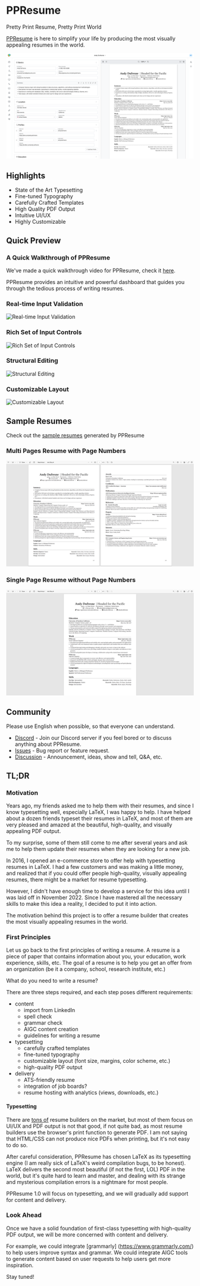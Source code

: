 # PPResume

Pretty Print Resume, Pretty Print World

[PPResume](https://www.ppresume.com) is here to simplify your life by producing
the most visually appealing resumes in the world.

![PPResume Resume Form and Preview](./apps/blog/public/static/images/introducing-ppresume/ppresume-launch.png)

## Highlights

- State of the Art Typesetting
- Fine-tuned Typography
- Carefully Crafted Templates
- High Quality PDF Output
- Intuitive UI/UX
- Highly Customizable

## Quick Preview

### A Quick Walkthrough of PPResume

We've made a quick walkthrough video for PPResume, check it
[here](https://youtu.be/mYqSTsCw3KI).

PPResume provides an intuitive and powerful dashboard that guides you through
the tedious process of writing resumes.

### Real-time Input Validation

![Real-time Input Validation](./static/images/real-time-input-validation.gif)

### Rich Set of Input Controls

![Rich Set of Input Controls](./static/images/rich-set-of-input-controls.gif)

### Structural Editing

![Structural Editing](./static/images/structural-editing.gif)

### Customizable Layout

![Customizable Layout](./static/images/customizable-layout.gif)

## Sample Resumes

Check out the [sample resumes](./static/samples/) generated by PPResume

### Multi Pages Resume with Page Numbers

![Multi Pages Resume with Page Numbers](./static/samples/andy-dufresne-multi-pages-with-page-numbers.png)

### Single Page Resume without Page Numbers

![Single Page Resume with No Page Numbers](./static/samples/andy-dufresne-single-page-without-page-numbers.png)

## Community

Please use English when possible, so that everyone can understand.

- [Discord](https://discord.gg/PzbunPPkVF) - Join our Discord server if you feel
  bored or to discuss anything about PPResume.
- [Issues](https://github.com/ppresume/community/issues) - Bug report or feature
  request.
- [Discussion](https://github.com/ppresume/community/discussions) -
  Announcement, ideas, show and tell, Q&A, etc.

## TL;DR

### Motivation

Years ago, my friends asked me to help them with their resumes, and since I know
typesetting well, especially LaTeX, I was happy to help. I have helped about a
dozen friends typeset their resumes in LaTeX, and most of them are very pleased
and amazed at the beautiful, high-quality, and visually appealing PDF output.

To my surprise, some of them still come to me after several years and ask me to
help them update their resumes when they are looking for a new job.

In 2016, I opened an e-commerce store to offer help with typesetting resumes in
LaTeX. I had a few customers and was making a little money, and realized that if
you could offer people high-quality, visually appealing resumes, there might be
a market for resume typesetting.

However, I didn't have enough time to develop a service for this idea until I
was laid off in November 2022. Since I have mastered all the necessary skills to
make this idea a reality, I decided to put it into action.

The motivation behind this project is to offer a resume builder that creates the
most visually appealing resumes in the world.

### First Principles

Let us go back to the first principles of writing a resume. A resume is a piece
of paper that contains information about you, your education, work experience,
skills, etc. The goal of a resume is to help you get an offer from an
organization (be it a company, school, research institute, etc.)

What do you need to write a resume?

There are three steps required, and each step poses different requirements:

- content
  - import from LinkedIn
  - spell check
  - grammar check
  - AIGC content creation
  - guidelines for writing a resume
- typesetting
  - carefully crafted templates
  - fine-tuned typography
  - customizable layout (font size, margins, color scheme, etc.)
  - high-quality PDF output
- delivery
  - ATS-friendly resume
  - integration of job boards?
  - resume hosting with analytics (views, downloads, etc.)

#### Typesetting

There are [tons of](https://www.producthunt.com/search?q=resume) resume builders
on the market, but most of them focus on UI/UX and PDF output is not that good,
if not quite bad, as most resume builders use the browser's print function to
generate PDF. I am not saying that HTML/CSS can not produce nice PDFs when
printing, but it's not easy to do so.

After careful consideration, PPResume has chosen LaTeX as its typesetting engine
(I am really sick of LaTeX's weird compilation bugs, to be honest). LaTeX
delivers the second most beautiful (if not the first, LOL) PDF in the world, but
it's quite hard to learn and master, and dealing with its strange and mysterious
compilation errors is a nightmare for most people.

PPResume 1.0 will focus on typesetting, and we will gradually add support for
content and delivery.

### Look Ahead

Once we have a solid foundation of first-class typesetting with high-quality PDF
output, we will be more concerned with content and delivery.

For example, we could integrate [grammarly] (https://www.grammarly.com/) to help
users improve syntax and grammar. We could integrate AIGC tools to generate
content based on user requests to help users get more inspiration.

Stay tuned!
